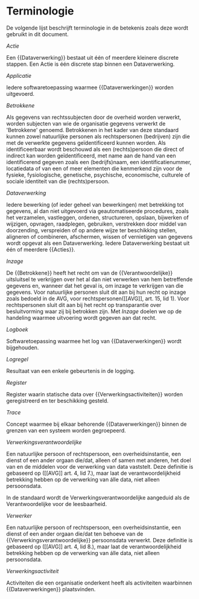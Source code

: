# Terminologie

De volgende lijst beschrijft terminologie in de betekenis zoals deze wordt gebruikt in dit document.

<dfn data-lt="Acties">Actie</dfn>

Een {{Dataverwerking}} bestaat uit één of meerdere kleinere discrete stappen. Een Actie is één discrete stap binnen een Dataverwerking.

<dfn data-lt="Applicaties">Applicatie</dfn>

Iedere softwaretoepassing waarmee {{Dataverwerkingen}} worden uitgevoerd.

<dfn data-lt="Betrokkenen">Betrokkene</dfn>

Als gegevens van rechtssubjecten door de overheid worden verwerkt, worden subjecten van wie de organisatie gegevens verwerkt de 'Betrokkene' genoemd. Betrokkenen in het kader van deze standaard kunnen zowel natuurlijke personen als rechtspersonen (bedrijven) zijn die met de verwerkte gegevens geïdentificeerd kunnen worden. Als identificeerbaar wordt beschouwd als een (rechts)persoon die direct of indirect kan worden geïdentificeerd, met name aan de hand van een identificerend gegeven zoals een (bedrijfs)naam, een identificatienummer, locatiedata of van een of meer elementen die kenmerkend zijn voor de fysieke, fysiologische, genetische, psychische, economische, culturele of sociale identiteit van die (rechts)persoon.

<dfn data-lt="Dataverwerkingen">Dataverwerking</dfn>

Iedere bewerking (of ieder geheel van bewerkingen) met betrekking tot gegevens, al dan niet uitgevoerd via geautomatiseerde procedures, zoals het verzamelen, vastleggen, ordenen, structureren, opslaan, bijwerken of wijzigen, opvragen, raadplegen, gebruiken, verstrekken door middel van doorzending, verspreiden of op andere wijze ter beschikking stellen, aligneren of combineren, afschermen, wissen of vernietigen van gegevens wordt opgevat als een Dataverwerking. Iedere Dataverwerking bestaat uit één of meerdere {{Acties}}.

<dfn>Inzage</dfn>

De {{Betrokkene}} heeft het recht om van de {{Verantwoordelijke}} uitsluitsel te verkrijgen over het al dan niet verwerken van hem betreffende gegevens en, wanneer dat het geval is, om inzage te verkrijgen van die gegevens. Voor natuurlijke personen sluit dit aan bij hun recht op inzage zoals bedoeld in de AVG, voor rechtspersonen([[AVG]], art. 15, lid 1). Voor rechtspersonen sluit dit aan bij het recht op transparantie over besluitvorming waar zij bij betrokken zijn. Met *Inzage* doelen we op de handeling waarmee uitvoering wordt gegeven aan dat recht.

<dfn data-lt="Logboeken">Logboek</dfn>

Softwaretoepassing waarmee het log van {{Dataverwerkingen}} wordt bijgehouden.

<dfn>Logregel</dfn>

Resultaat van een enkele gebeurtenis in de logging.

<dfn data-lt="Registers">Register</dfn>

Register waarin statische data over {{Verwerkingsactiviteiten}} worden geregistreerd en ter beschikking gesteld.

<dfn data-lt="Traces">Trace</dfn>

Concept waarmee bij elkaar behorende {{Dataverwerkingen}} binnen de grenzen van een systeem worden gegroepeerd.

<dfn data-lt="Verantwoordelijke|Verantwoordelijken|Verwerkingsverantwoordelijken">Verwerkingsverantwoordelijke</dfn>

Een natuurlijke persoon of rechtspersoon, een overheidsinstantie, een dienst of een ander orgaan die/dat, alleen of samen met anderen, het doel van en de middelen voor de verwerking van data vaststelt. Deze definitie is gebaseerd op ([[AVG]] art. 4, lid 7.), maar laat de verantwoordelijkheid betrekking hebben op de verwerking van álle data, niet alleen persoonsdata.

<p class="note">In de standaard wordt de Verwerkingsverantwoordelijke aangeduid als de Verantwoordelijke voor de leesbaarheid.

<dfn data-lt="Verwerkers">Verwerker</dfn>

Een natuurlijke persoon of rechtspersoon, een overheidsinstantie, een dienst of een ander orgaan die/dat ten behoeve van de {{Verwerkingsverantwoordelijke}} persoonsdata verwerkt. Deze definitie is gebaseerd op ([[AVG]] art. 4, lid 8.), maar laat de verantwoordelijkheid betrekking hebben op de verwerking van álle data, niet alleen persoonsdata.

<dfn data-lt="Verwerkingsactiviteiten">Verwerkingsactiviteit</dfn>

Activiteiten die een organisatie onderkent heeft als activiteiten waarbinnen {{Dataverwerkingen}} plaatsvinden.
